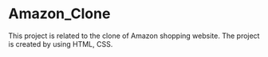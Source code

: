 # Amazon_Clone
This project is related to the clone of Amazon shopping website.
The project is created by using HTML, CSS.